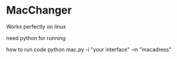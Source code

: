 # MacChanger
Works perfectly on linux

need python for running

how to run code
python mac.py -i "your interface" -m "macadress"
